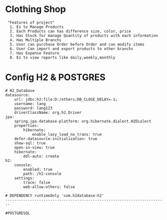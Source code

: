 # Clothing Shop
	 "Features of project"
      1. Ez to Manage Products
      2. Each Products can has difference size, color, price
	  3. Has Stock for manage Quantity of products with each information
	  4. Has Multiple Branchs
	  5. User can purchase Order before Order and can modify items
	  6. User Can import and export products to other branchs
      7. Has Expense Feature
	  8. Ez to view reports like daily,weekly,monthly

# Config H2 & POSTGRES
	# H2_Database
	datasource:
    	url: jdbc:h2:file:D:/others;DB_CLOSE_DELAY=-1;
    	username: lang
    	password: lang123
    	driverClassName: org.h2.Driver
	jpa:
		spring.jpa.database-platform: org.hibernate.dialect.H2Dialect
		properties:
			hibernate:
				enable_lazy_load_no_trans: true
		defer-datasource-initialization: true
		show-sql: true
		open-in-view: true
		hibernate:
			ddl-auto: create
	h2:
		console:
			enabled: true
			path: /h2-console
		settings:
			trace: false
			web-allow-others: false
	
	# DEPENDENCY runtimeOnly 'com.h2database:h2'
    ------------------------------------------------------------------------
    
    #POSTGRESQL
